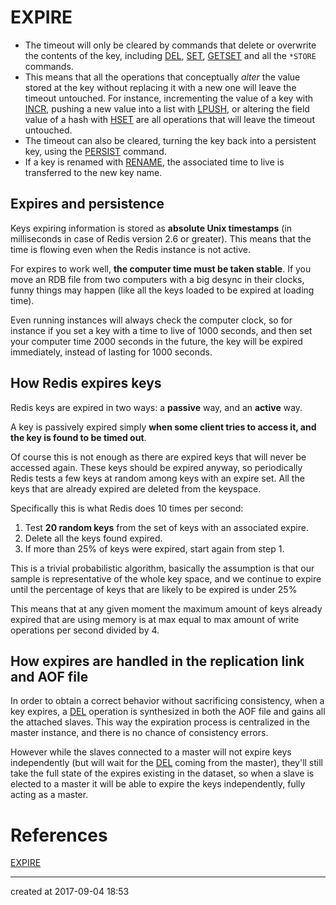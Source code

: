 # EXPIRE

- The timeout will only be cleared by commands that delete or overwrite the contents of the key, including [DEL](https://redis.io/commands/del), [SET](https://redis.io/commands/set), [GETSET](https://redis.io/commands/getset) and all the `*STORE`  commands.
- This means that all the operations that conceptually *alter* the value stored at the key without replacing it with a new one will leave the timeout untouched. For instance, incrementing the value of a key with [INCR](https://redis.io/commands/incr), pushing a new value into a list with [LPUSH](https://redis.io/commands/lpush), or altering the field value of a hash with [HSET](https://redis.io/commands/hset) are all operations that will leave the timeout untouched.
- The timeout can also be cleared, turning the key back into a persistent key, using the [PERSIST](https://redis.io/commands/persist) command.
- If a key is renamed with [RENAME](https://redis.io/commands/rename), the associated time to live is transferred to the new key name.



## Expires and persistence

Keys expiring information is stored as **absolute Unix timestamps** (in milliseconds in case of Redis version 2.6 or greater). This means that the time is flowing even when the Redis instance is not active.

For expires to work well, **the computer time must be taken stable**. If you move an RDB file from two computers with a big desync in their clocks, funny things may happen (like all the keys loaded to be expired at loading time).

Even running instances will always check the computer clock, so for instance if you set a key with a time to live of 1000 seconds, and then set your computer time 2000 seconds in the future, the key will be expired immediately, instead of lasting for 1000 seconds.



## How Redis expires keys

Redis keys are expired in two ways: a **passive** way, and an **active** way.

A key is passively expired simply **when some client tries to access it, and the key is found to be timed out**.

Of course this is not enough as there are expired keys that will never be accessed again. These keys should be expired anyway, so periodically Redis tests a few keys at random among keys with an expire set. All the keys that are already expired are deleted from the keyspace.

Specifically this is what Redis does 10 times per second:

1. Test **20 random keys** from the set of keys with an associated expire.
2. Delete all the keys found expired.
3. If more than 25% of keys were expired, start again from step 1.

This is a trivial probabilistic algorithm, basically the assumption is that our sample is representative of the whole key space, and we continue to expire until the percentage of keys that are likely to be expired is under 25%

This means that at any given moment the maximum amount of keys already expired that are using memory is at max equal to max amount of write operations per second divided by 4.



## How expires are handled in the replication link and AOF file

In order to obtain a correct behavior without sacrificing consistency, when a key expires, a [DEL](https://redis.io/commands/del) operation is synthesized in both the AOF file and gains all the attached slaves. This way the expiration process is centralized in the master instance, and there is no chance of consistency errors.

However while the slaves connected to a master will not expire keys independently (but will wait for the [DEL](https://redis.io/commands/del) coming from the master), they'll still take the full state of the expires existing in the dataset, so when a slave is elected to a master it will be able to expire the keys independently, fully acting as a master.



# References

[EXPIRE](https://redis.io/commands/expire)



---

created at 2017-09-04 18:53